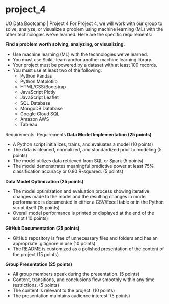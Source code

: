 # project_4
UO Data Bootcamp | Project 4
For Project 4, we will work with our group to solve, analyze, or visualize a problem using machine learning (ML) with the other technologies we’ve learned. Here are the specific requirements:

**Find a problem worth solving, analyzing, or visualizing.**
* Use machine learning (ML) with the technologies we’ve learned.
* You must use Scikit-learn and/or another machine learning library.
* Your project must be powered by a dataset with at least 100 records.
* You must use at least two of the following:
    * Python Pandas
    * Python Matplotlib
    * HTML/CSS/Bootstrap
    * JavaScript Plotly
    * JavaScript Leaflet
    * SQL Database
    * MongoDB Database
    * Google Cloud SQL
    * Amazon AWS
    * Tableau


Requirements: 
Requirements
**Data Model Implementation (25 points)**
- A Python script initializes, trains, and evaluates a model (10 points)
- The data is cleaned, normalized, and standardized prior to modeling (5 points)
- The model utilizes data retrieved from SQL or Spark (5 points)
- The model demonstrates meaningful predictive power at least 75% classification accuracy or 0.80 R-squared. (5 points)

**Data Model Optimization (25 points)**
- The model optimization and evaluation process showing iterative changes made to the model and the resulting changes in model performance is documented in either a CSV/Excel table or in the Python script itself (15 points)
- Overall model performance is printed or displayed at the end of the script (10 points)

**GitHub Documentation (25 points)**
- GitHub repository is free of unnecessary files and folders and has an appropriate .gitignore in use (10 points)
- The README is customized as a polished presentation of the content of the project (15 points)

**Group Presentation (25 points)**
- All group members speak during the presentation. (5 points)
- Content, transitions, and conclusions flow smoothly within any time restrictions. (5 points)
- The content is relevant to the project. (10 points)
- The presentation maintains audience interest. (5 points)

